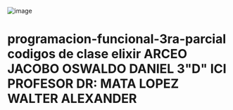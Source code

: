 ![image](https://user-images.githubusercontent.com/111711802/190936445-a93177f7-b5fb-47a4-878e-b4036720b332.png)
<h1> programacion-funcional-3ra-parcial
codigos de clase elixir
ARCEO JACOBO OSWALDO DANIEL 3"D" ICI <br>
PROFESOR DR: MATA LOPEZ WALTER ALEXANDER

